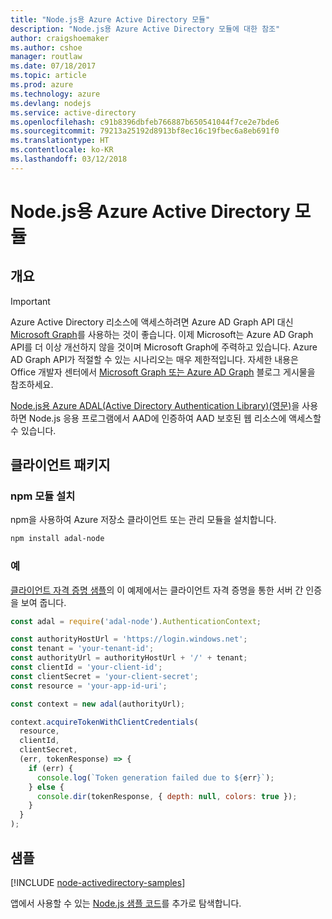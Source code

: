 ```yaml
---
title: "Node.js용 Azure Active Directory 모듈"
description: "Node.js용 Azure Active Directory 모듈에 대한 참조"
author: craigshoemaker
ms.author: cshoe
manager: routlaw
ms.date: 07/18/2017
ms.topic: article
ms.prod: azure
ms.technology: azure
ms.devlang: nodejs
ms.service: active-directory
ms.openlocfilehash: c91b8396dbfeb766887b650541044f7ce2e7bde6
ms.sourcegitcommit: 79213a25192d8913bf8ec16c19fbec6a8eb691f0
ms.translationtype: HT
ms.contentlocale: ko-KR
ms.lasthandoff: 03/12/2018
---
```

# <a name="azure-active-directory-modules-for-nodejs"></a>Node.js용 Azure Active Directory 모듈

## <a name="overview"></a>개요

> [!IMPORTANT]
> Azure Active Directory 리소스에 액세스하려면 Azure AD Graph API 대신 [Microsoft Graph](https://graph.microsoft.io/)를 사용하는 것이 좋습니다. 이제 Microsoft는 Azure AD Graph API를 더 이상 개선하지 않을 것이며 Microsoft Graph에 주력하고 있습니다. Azure AD Graph API가 적절할 수 있는 시나리오는 매우 제한적입니다. 자세한 내용은 Office 개발자 센터에서 [Microsoft Graph 또는 Azure AD Graph](https://dev.office.com/blogs/microsoft-graph-or-azure-ad-graph) 블로그 게시물을 참조하세요.

[Node.js용 Azure ADAL(Active Directory Authentication Library)(영문)](https://www.npmjs.com/package/adal-node)을 사용하면 Node.js 응용 프로그램에서 AAD에 인증하여 AAD 보호된 웹 리소스에 액세스할 수 있습니다.

## <a name="client-package"></a>클라이언트 패키지

### <a name="install-the-npm-modules"></a>npm 모듈 설치

npm을 사용하여 Azure 저장소 클라이언트 또는 관리 모듈을 설치합니다.

```bash
npm install adal-node
```   

### <a name="example"></a>예

[클라이언트 자격 증명 샘플](https://github.com/MSOpenTech/azure-activedirectory-library-for-nodejs/blob/master/sample/client-credentials-sample.js)의 이 예제에서는 클라이언트 자격 증명을 통한 서버 간 인증을 보여 줍니다.

```javascript
const adal = require('adal-node').AuthenticationContext;

const authorityHostUrl = 'https://login.windows.net';
const tenant = 'your-tenant-id';
const authorityUrl = authorityHostUrl + '/' + tenant;
const clientId = 'your-client-id';
const clientSecret = 'your-client-secret';
const resource = 'your-app-id-uri';

const context = new adal(authorityUrl);

context.acquireTokenWithClientCredentials(
  resource,
  clientId,
  clientSecret,
  (err, tokenResponse) => {
    if (err) {
      console.log(`Token generation failed due to ${err}`);
    } else {
      console.dir(tokenResponse, { depth: null, colors: true });
    }
  }
);
```

## <a name="samples"></a>샘플

[!INCLUDE [node-activedirectory-samples](../docs-ref-conceptual/includes/activedirectory-samples.md)]

앱에서 사용할 수 있는 [Node.js 샘플 코드](https://azure.microsoft.com/resources/samples/?platform=nodejs)를 추가로 탐색합니다.
